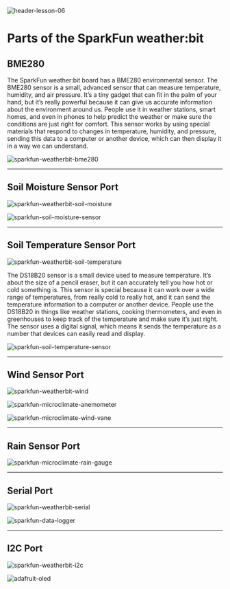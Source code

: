 ![header-lesson-06](assets/header-lesson-06.png)

# Parts of the SparkFun weather:bit

## BME280

The SparkFun weather:bit board has a BME280 environmental sensor. The BME280 sensor is a small, advanced sensor that can measure temperature, humidity, and air pressure. It’s a tiny gadget that can fit in the palm of your hand, but it’s really powerful because it can give us accurate information about the environment around us. People use it in weather stations, smart homes, and even in phones to help predict the weather or make sure the conditions are just right for comfort. This sensor works by using special materials that respond to changes in temperature, humidity, and pressure, sending this data to a computer or another device, which can then display it in a way we can understand.

![sparkfun-weatherbit-bme280](assets/sparkfun-weatherbit-bme280.png)

---

## Soil Moisture Sensor Port

![sparkfun-weatherbit-soil-moisture](assets/sparkfun-weatherbit-soil-moisture.png)

![sparkfun-soil-moisture-sensor](assets/sparkfun-soil-moisture-sensor.png)

---

## Soil Temperature Sensor Port


![sparkfun-weatherbit-soil-temperature](assets/sparkfun-weatherbit-soil-temperature.png)

The DS18B20 sensor is a small device used to measure temperature. It’s about the size of a pencil eraser, but it can accurately tell you how hot or cold something is. This sensor is special because it can work over a wide range of temperatures, from really cold to really hot, and it can send the temperature information to a computer or another device. People use the DS18B20 in things like weather stations, cooking thermometers, and even in greenhouses to keep track of the temperature and make sure it’s just right. The sensor uses a digital signal, which means it sends the temperature as a number that devices can easily read and display.

![sparkfun-soil-temperature-sensor](assets/sparkfun-soil-temperature-sensor.png)

---

## Wind Sensor Port

![sparkfun-weatherbit-wind](assets/sparkfun-weatherbit-wind.png)

![sparkfun-microclimate-anemometer](assets/sparkfun-microclimate-anemometer.png)


![sparkfun-microclimate-wind-vane](assets/sparkfun-microclimate-wind-vane.png)

---

## Rain Sensor Port

![sparkfun-microclimate-rain-gauge](assets/sparkfun-microclimate-rain-gauge.png)

---

## Serial Port

![sparkfun-weatherbit-serial](assets/sparkfun-weatherbit-serial.png)



![sparkfun-data-logger](assets/sparkfun-data-logger.png)



---

## I2C Port



![sparkfun-weatherbit-i2c](assets/sparkfun-weatherbit-i2c.png)



![adafruit-oled](assets/adafruit-oled.png)

